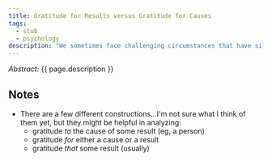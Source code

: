 ```yaml
---
title: Gratitude for Results versus Gratitude for Causes
tags:
  - stub
  - psychology
description: "We sometimes face challenging circumstances that have silver linings or some positive outcomes. Adaptive pressures can help us to grow. We may develop positive traits for which we are profoundly proud of, but as a result of injustice or evil. There are a few issues I want to explore around gratitude. How can we be grateful for what <b>is</b> and for what good things we enjoy, while still properly condemning the causes? A very straightforward example might be a woman who is raped. Through the ordeal of the violation and subsequent healing, she may develop a new strength and resilience she never had and might not otherwise have had. She might be properly proud of who she has become, but condemn the rapist, despite the fact that he was the catalyst of her growth. I don't think this entails any cognitive dissonance, and I think there's a connection to how you can truly believe that people are generally doing the best they can (and in extreme cases, even feel compassion for someone who has fallen so far as to commit atrocities) and also hold them accountable by condemning their behavior and treating them accordingly."
---
```


_Abstract:_ {{ page.description }}

## Notes
* There are a few different constructions...I'm not sure what I think of them yet, but they might be helpful in analyzing:
  * gratitude _to_ the cause of some result (eg, a person)
  * gratitude _for_ either a cause or a result
  * gratitude _that_ some result (usually)
